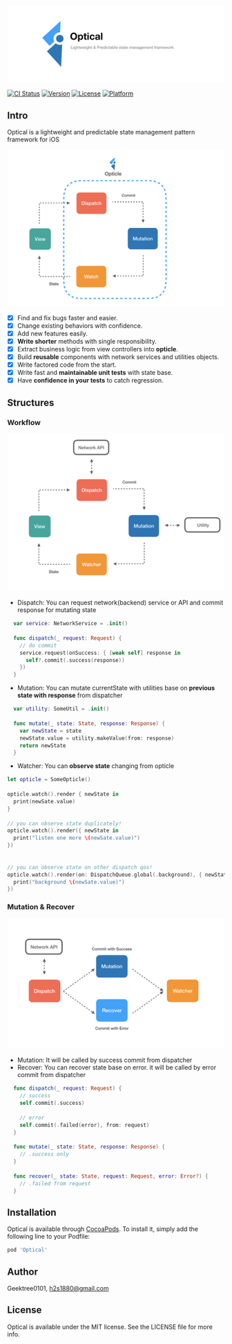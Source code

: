 <img src="https://github.com/GeekTree0101/Optical/blob/master/screenshots/banner.png" />

[![CI Status](https://img.shields.io/travis/Geektree0101/Optical.svg?style=flat)](https://travis-ci.org/Geektree0101/Optical)
[![Version](https://img.shields.io/cocoapods/v/Optical.svg?style=flat)](https://cocoapods.org/pods/Optical)
[![License](https://img.shields.io/cocoapods/l/Optical.svg?style=flat)](https://cocoapods.org/pods/Optical)
[![Platform](https://img.shields.io/cocoapods/p/Optical.svg?style=flat)](https://cocoapods.org/pods/Optical)

## Intro
Optical is a lightweight and predictable state management pattern framework for iOS

<img src="https://github.com/GeekTree0101/Optical/blob/master/screenshots/intro1.png" />

- [X] Find and fix bugs faster and easier.
- [X] Change existing behaviors with confidence.
- [X] Add new features easily.
- [X] **Write shorter** methods with single responsibility.
- [X] Extract business logic from view controllers into **opticle**.
- [X] Build **reusable** components with network services and utilities objects.
- [X] Write factored code from the start.
- [X] Write fast and **maintainable unit tests** with state base.
- [X] Have **confidence in your tests** to catch regression.

## Structures

### Workflow

<img src="https://github.com/GeekTree0101/Optical/blob/master/screenshots/intro2.png" />

- Dispatch: You can request network(backend) service or API and commit response for mutating state
```swift
  var service: NetworkService = .init()

  func dispatch(_ request: Request) {
    // do commit
    service.request(onSuccess: { [weak self] response in
      self?.commit(.success(response))
    })
  }
```
- Mutation: You can mutate currentState with utilities base on **previous state with response** from dispatcher
```swift
  var utility: SomeUtil = .init()

  func mutate(_ state: State, response: Response) {
    var newState = state
    newState.value = utility.makeValue(from: response)
    return newState
  }
```
- Watcher: You can **observe state**  changing from opticle
```swift
let opticle = SomeOpticle()

opticle.watch().render { newState in 
  print(newSate.value)
}

// you can observe state duplicately!
opticle.watch().render({ newState in 
  print("listen one more \(newSate.value)")
})


// you can observe state on other dispatch qos!
opticle.watch().render(on: DispatchQueue.global(.background), { newState in 
  print("background \(newSate.value)")
})
```

### Mutation & Recover

<img src="https://github.com/GeekTree0101/Optical/blob/master/screenshots/intro3.png" />

- Mutation: It will be called by success commit from dispatcher
- Recover: You can recover state base on error. it will be called by error commit from dispatcher

```swift
  func dispatch(_ request: Request) {
    // success
    self.commit(.success)
    
    // error
    self.commit(.failed(error), from: request)
  }
  
  func mutate(_ state: State, response: Response) {
    // .success only
  }
  
  func recover(_ state: State, request: Request, error: Error?) {
    // .failed from request
  }
```

## Installation

Optical is available through [CocoaPods](https://cocoapods.org). To install
it, simply add the following line to your Podfile:

```ruby
pod 'Optical'
```

## Author

Geektree0101, h2s1880@gmail.com

## License

Optical is available under the MIT license. See the LICENSE file for more info.

